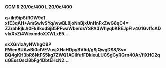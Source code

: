 #### GCM R 20/0c/400 L 20/0c/400
**q+ikt9ipStROW9e1**<br/>**xfE3qAH+AmSwlvSYq/wwBL8joNnBjxUnHnFxZwG8qC4=**<br/>**ZZrahRjkJ/0Fk8kodSjB5PFwaWberdsYSPA3WhyqbKREJpFIv401GvffcADvlxXsZi4WexmdoXXWLxE5...**<br/><br/>
**skXGn1zAyNWhgO9P**<br/>**RWenBUAwBi0cIVEVusjXHaHDpyBV5d/gSjQwgDS8/8s=**<br/>**BQ4gKH3bR6NtFS5kg7ZWQ1ACIlfufFDkleuLUCSgGyRQrn40Ar/flXHC2quQEssOscI8bFg4DbtEHcN2...**